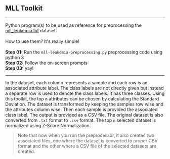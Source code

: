 ## MLL Toolkit

---

Python program(s) to be used as reference for preprocessing the <a href="https://github.com/kalyaniuniversity/mgx-datasets/tree/master/datasets/MLL/mll_leukemia.txt" target="_blank">mll_leukemia.txt</a> dataset.
<br/><br/>
How to use them? It's really simple!
<br/></br>
<b>Step 01:</b>&nbsp;Run the `mll-leukemia-preprocessing.py` preprocessing code using python 3<br/>
<b>Step 02:</b>&nbsp;Follow the on-screen prompts<br/>
<b>Step 03:</b>&nbsp;yay!

---

In the dataset, each column represents a sample and each row is an associated attribute label. The class labels are not directly given but instead a separate row is used to denote the class labels. It has three classes. Using this toolkit, the top **`n`** attributes can be chosen by calculating the Standard Deviation. The dataset is transformed by keeping the samples row wise and the attributes column wise. Then each sample is provided the associated class label. The output is provided as a CSV file. The original dataset is also converted from `.txt` format to `.csv` format. The top `n` selected dataset is normalized using Z-Score Normalization.

> Note that now when you run the preprocessor, it also creates two associated files, one where the dataset is converted to proper CSV format and the other where a CSV file of the selected datasets are created.
